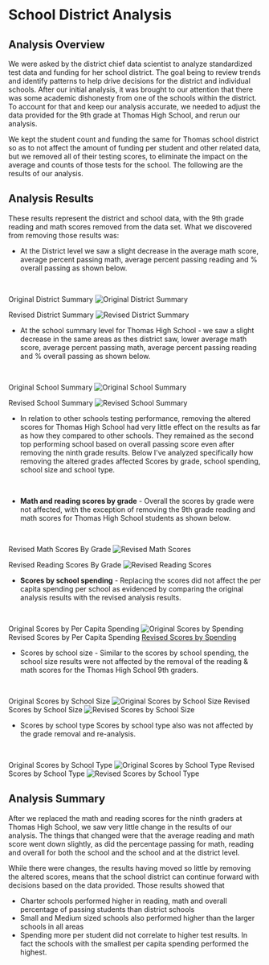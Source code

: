 # School District Analysis

## Analysis Overview 
We were asked by the district chief data scientist to analyze standardized test data and funding for her school district. The goal being to review trends and identify patterns to help drive decisions for the district and individual schools. After our initial analysis, it was brought to our attention that there was some academic dishonesty from one of the schools within the district. To account for that and keep our analysis accurate, we needed to adjust the data provided for the 9th grade at Thomas High School, and rerun our analysis. 

We kept the student count and funding the same for Thomas school district so as to not affect the amount of funding per student and other related data, but we removed all of their testing scores, to eliminate the impact on the average and counts of those tests for the school. The following are the results of our analysis. 


## Analysis Results

These results represent the district and school data, with the 9th grade reading and math scores removed from the data set. What we discovered from removing those results was: 


* At the District level we saw a slight decrease in the average math score, average percent passing math, average percent passing reading and % overall passing as shown below. 

<br>

Original District Summary
![Original District Summary](https://github.com/jmmadson/School_District_Analysis/blob/master/Resources/Original_District_Summary.png) 

Revised District Summary
![Revised District Summary](https://github.com/jmmadson/School_District_Analysis/blob/master/Resources/Revised_District_Summary.png)


* At the school summary level for Thomas High School - we saw a slight decrease in the same areas as thes district saw, lower average math score, average percent passing math, average percent passing reading and % overall passing as shown below. 

<br>

Original School Summary
![Original School Summary](https://github.com/jmmadson/School_District_Analysis/blob/master/Resources/Original_THS_School_Summary.png) 

Revised School Summary
![Revised School Summary](https://github.com/jmmadson/School_District_Analysis/blob/master/Resources/Revised_THS_School_Summary.png)


* In relation to other schools testing performance, removing the altered scores for Thomas High School had very little effect on the results as far as how they compared to other schools. They remained as the second top performing school based on overall passing score even after removing the ninth grade results. Below I've analyzed specifically how removing the altered grades affected Scores by grade, school spending, school size and school type. 

<br>

* **Math and reading scores by grade** - Overall the scores by grade were not affected, with the exception of removing the 9th grade reading and math scores for Thomas High School students as shown below. 

<br>

Revised Math Scores By Grade
![Revised Math Scores](https://github.com/jmmadson/School_District_Analysis/blob/master/Resources/Revised_Math_Scores_Grade.png)

Revised Reading Scores By Grade 
![Revised Reading Scores](https://github.com/jmmadson/School_District_Analysis/blob/master/Resources/Scores_Reading_Grade.png)

* **Scores by school spending** - Replacing the scores did not affect the per capita spending per school as evidenced by comparing the original analysis results with the revised analysis results. 

<br>

Original Scores by Per Capita Spending 
![Original Scores by Spending](https://github.com/jmmadson/School_District_Analysis/blob/master/Resources/Original_PerCapita_Spending.png)
Revised Scores by Per Capita Spending 
[Revised Scores by Spending](https://github.com/jmmadson/School_District_Analysis/blob/master/Resources/Revised_PerCapita_Spending.png)

* Scores by school size - Similar to the scores by school spending, the school size results were not affected by the removal of the reading & math scores for the Thomas High School 9th graders. 
<br>

Original Scores by School Size 
![Original Scores by School Size](https://github.com/jmmadson/School_District_Analysis/blob/master/Resources/Original_Scores_Size.png)
Revised Scores by School Size 
![Revised Scores by School Size](https://github.com/jmmadson/School_District_Analysis/blob/master/Resources/Revised_Scores_Size.png)

* Scores by school type
Scores by school type also was not affected by the grade removal and re-analysis. 

<br>

Original Scores by School Type 
![Original Scores by School Type](https://github.com/jmmadson/School_District_Analysis/blob/master/Resources/Original_Scores_Type.png)
Revised Scores by School Type 
![Revised Scores by School Type](https://github.com/jmmadson/School_District_Analysis/blob/master/Resources/Revised_Scores_Type.png)


## Analysis Summary 
After we replaced the math and reading scores for the ninth graders at Thomas High School, we saw very little change in the results of our analysis. The things that changed were that the average reading and math score went down slightly, as did the percentage passing for math, reading and overall for both the school and the school and at the district level. 

While there were changes, the results having moved so little by removing the altered scores, means that the school district can continue forward with decisions based on the data provided. Those results showed that 
* Charter schools performed higher in reading, math and overall percentage of passing students than district schools
* Small and Medium sized schools also performed higher than the larger schools in all areas
* Spending more per student did not correlate to higher test results. In fact the schools with the smallest per capita spending performed the highest. 

